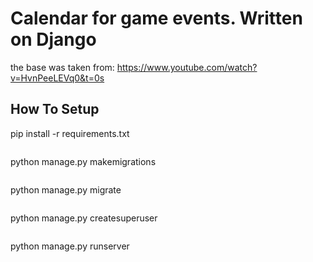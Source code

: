 # Calendar for game events. Written on Django

the base was taken from:
https://www.youtube.com/watch?v=HvnPeeLEVq0&t=0s


## How To Setup
pip install -r requirements.txt
```
```
python manage.py makemigrations
```
```
python manage.py migrate
```
```
python manage.py createsuperuser
```
```
python manage.py runserver
```
